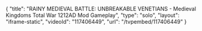{
    "title": "RAINY MEDIEVAL BATTLE: UNBREAKABLE VENETIANS - Medieval Kingdoms Total War 1212AD Mod Gameplay",
    "type": "solo",
    "layout": "iframe-static",
    "videoId": "117406449",
    "url": "\/tvpembed\/117406449"
}